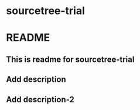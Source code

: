 # sourcetree-trial
# README
## This is readme for sourcetree-trial
## Add description
## Add description-2